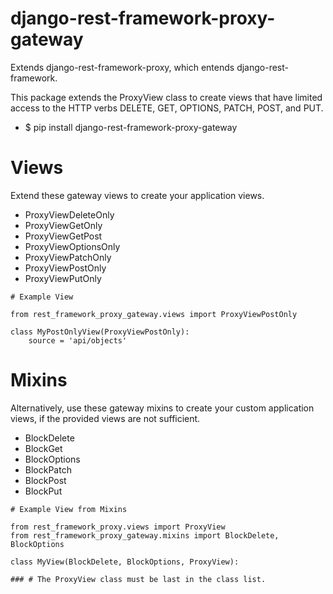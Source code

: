 # django-rest-framework-proxy-gateway
Extends django-rest-framework-proxy, which entends django-rest-framework.

This package extends the ProxyView class to create views that have limited access to the HTTP verbs DELETE, GET, OPTIONS, PATCH, POST, and PUT.

* $ pip install django-rest-framework-proxy-gateway


# Views
Extend these gateway views to create your application views.
* ProxyViewDeleteOnly
* ProxyViewGetOnly
* ProxyViewGetPost
* ProxyViewOptionsOnly
* ProxyViewPatchOnly
* ProxyViewPostOnly
* ProxyViewPutOnly

```
# Example View

from rest_framework_proxy_gateway.views import ProxyViewPostOnly

class MyPostOnlyView(ProxyViewPostOnly):
    source = 'api/objects'
```

# Mixins
Alternatively, use these gateway mixins to create your custom application views, if the provided views are not sufficient.
* BlockDelete
* BlockGet
* BlockOptions
* BlockPatch
* BlockPost
* BlockPut

```
# Example View from Mixins

from rest_framework_proxy.views import ProxyView
from rest_framework_proxy_gateway.mixins import BlockDelete, BlockOptions

class MyView(BlockDelete, BlockOptions, ProxyView):

### # The ProxyView class must be last in the class list.
```
